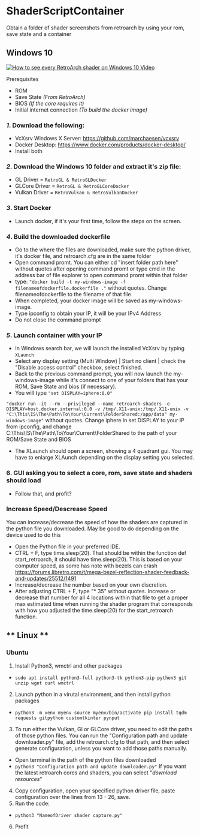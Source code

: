 # ShaderScriptContainer
Obtain a folder of shader screenshots from retroarch by using your rom, save state and a container

## **Windows 10**

[![How to see every RetroArch shader on Windows 10 Video](https://i.ytimg.com/vi/fM8buydFWu0/maxresdefault.jpg)](https://www.youtube.com/watch?v=fM8buydFWu0 "How to see every RetroArch shader on Windows 10 Video")

Prerequisites
- ROM
- Save State *(From RetroArch)*
- BIOS *(If the core requires it)*
- Initial internet connection *(To build the docker image)*

### *1*. **Download the following:**
- VcXsrv Windows X Server: https://github.com/marchaesen/vcxsrv
- Docker Desktop: https://www.docker.com/products/docker-desktop/
- Install both
### *2*. **Download the Windows 10 folder and extract it's zip file:**
- GL Driver = `RetroGL & RetroGLDocker`
- GLCore Driver = `RetroGL & RetroGLCoreDocker`
- Vulkan Driver = `RetroVulkan & RetroVulkanDocker`
### *3*. **Start Docker**
- Launch docker, if it's your first time, follow the steps on the screen.
### *4*. **Build the downloaded dockerfile**
- Go to the where the files are downloaded, make sure the python driver, it's docker file, and retroarch.cfg are in the same folder
- Open command promt. You can either cd "insert folder path here" without quotes after opening command promt or type cmd in the address bar of file explorer to open command promt within that folder
- type: `"docker build -t my-windows-image -f filenameofdockerfile.dockerfile ."` without quotes. Change filenameofdockerfile to the filename of that file
- When completed, your docker image will be saved as my-windows-image.
- Type ipconfig to obtain your IP, it will be your IPv4 Address
- Do not close the command prompt
### *5*. **Launch container with your IP**
- In Windows search bar, we will launch the installed VcXsrv by typing `XLaunch`
- Select any display setting (Multi Window) | Start no client | check the "Disable access control" checkbox, select finished.
- Back to the previous command prompt, you will now launch the my-windows-image while it's connect to one of your folders that has your ROM, Save State and bios (if necessary).
- You will type
`"set DISPLAY=iphere:0.0"`

`"docker run -it --rm --privileged --name retroarch-shaders -e DISPLAY=host.docker.internal:0.0 -v /tmp/.X11-unix:/tmp/.X11-unix -v "C:\This\IS\The\Path\To\Your\Current\FolderShared:/app/data" my-windows-image"` without quotes.
Change iphere in set DISPLAY to your IP from ipconfig, and change C:\This\IS\The\Path\To\Your\Current\FolderShared to the path of your ROM/Save State and BIOS
- The XLaunch should open a screen, showing a 4 quadrant gui. You may have to enlarge XLAunch depending on the display setting you selected.
### 6. GUI asking you to select a core, rom, save state and shaders should load
- Follow that, and profit?

### **Increase Speed/Descrease Speed**

You can increase/decrease the speed of how the shaders are captured in the python file you downloaded. May be good to do depending on the device used to do this
- Open the Python file in your preferred IDE.
- CTRL + F, type time.sleep(20). That should be within the function def start_retroarch, it should have time.sleep(20). This is based on your computer speed, as some has note with bezels can crash https://forums.libretro.com/t/mega-bezel-reflection-shader-feedback-and-updates/25512/1491
- Increase/decrease the number based on your own discretion.
- After adjusting CTRL + F, type "* 35" without quotes. Increase or decrease that number for all 4 locations within that file to get a proper max estimated time when running the shader program that corresponds with how you adjusted the time.sleep(20) for the start_retroarch function.

## ** Linux **

### **Ubuntu**

1. Install Python3, wmctrl and other packages
- `sudo apt install python3-full python3-tk python3-pip python3 git unzip wget curl wmctrl`
2. Launch python in a virutal environment, and then install python packages
- `python3 -m venv myenv
source myenv/bin/activate
pip install tqdm requests gitpython customtkinter pynput`
3. To run either the Vulkan, Gl or GLCore driver, you need to edit the paths of those python files. You can run the "Configuration path and update downloader.py" file, add the retroarch.cfg to that path, and then select generate configuration, unless you want to add those paths manually.
- Open terminal in the path of the python files downloaded
- `python3 "Configuration path and update downloader.py"`
If you want the latest retroarch cores and shaders, you can select "*download resources*"
4. Copy configuration, open your specified python driver file, paste configuration over the lines from 13 - 26, save.
5. Run the code:
- `python3 "NameofDriver shader capture.py"`
6. Profit
